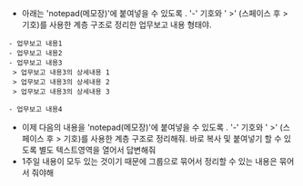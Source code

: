 
- 아래는 'notepad(메모장)'에 붙여넣을 수 있도록 . '-' 기호와 ' >' (스페이스 후 > 기호)를 사용한 계층 구조로 정리한 업무보고 내용 형태야.
```null
- 업무보고 내용1
- 업무보고 내용2
- 업무보고 내용3
 > 업무보고 내용3의 상세내용 1
 > 업무보고 내용3의 상세내용 2
 > 업무보고 내용3의 상세내용 3
 
- 업무보고 내용4
```

- 이제 다음의 내용을 'notepad(메모장)'에 붙여넣을 수 있도록 . '-' 기호와 ' >' (스페이스 후 > 기호)를 사용한 계층 구조로 정리해줘. 바로 복사 및 붙여넣기 할 수 있도록 별도 텍스트영역을 열어서 답변해줘
- 1주일 내용이 모두 있는 것이기 때문에 그룹으로 묶어서 정리할 수 있는 내용은 묶어서 줘야해
```null

```